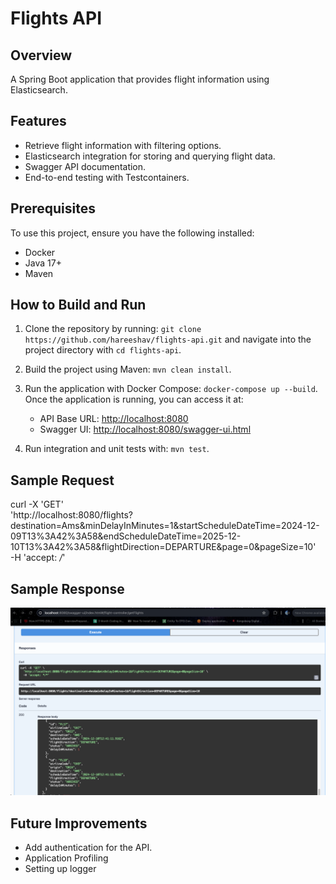 # Flights API

## Overview
A Spring Boot application that provides flight information using Elasticsearch.

## Features
- Retrieve flight information with filtering options.
- Elasticsearch integration for storing and querying flight data.
- Swagger API documentation.
- End-to-end testing with Testcontainers.

## Prerequisites
To use this project, ensure you have the following installed:
- Docker
- Java 17+
- Maven

## How to Build and Run

1. Clone the repository by running: `git clone https://github.com/hareeshav/flights-api.git` and navigate into the project directory with `cd flights-api`.

2. Build the project using Maven: `mvn clean install`.

3. Run the application with Docker Compose: `docker-compose up --build`.  
   Once the application is running, you can access it at:
    - API Base URL: [http://localhost:8080](http://localhost:8080)
    - Swagger UI: [http://localhost:8080/swagger-ui.html](http://localhost:8080/swagger-ui.html)

4. Run integration and unit tests with: `mvn test`.

## Sample Request

curl -X 'GET' \
'http://localhost:8080/flights?destination=Ams&minDelayInMinutes=1&startScheduleDateTime=2024-12-09T13%3A42%3A58&endScheduleDateTime=2025-12-10T13%3A42%3A58&flightDirection=DEPARTURE&page=0&pageSize=10' \
-H 'accept: */*'

## Sample Response

![Alt text for the image](./images/response.png)

## Future Improvements
- Add authentication for the API.
- Application Profiling
- Setting up logger
